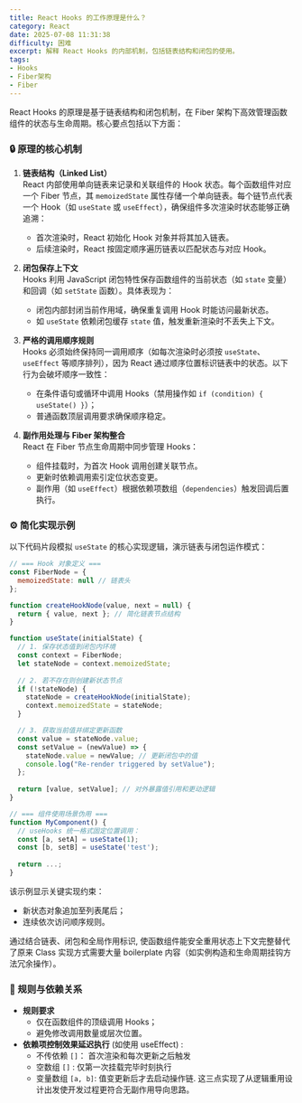 ```yaml
---
title: React Hooks 的工作原理是什么？
category: React
date: 2025-07-08 11:31:38
difficulty: 困难
excerpt: 解释 React Hooks 的内部机制，包括链表结构和闭包的使用。
tags:
- Hooks
- Fiber架构
- Fiber
---
```

React Hooks 的原理是基于链表结构和闭包机制，在 Fiber 架构下高效管理函数组件的状态与生命周期。核心要点包括以下方面：

### 🔒 原理的核心机制
1. **链表结构（Linked List）**  
   React 内部使用单向链表来记录和关联组件的 Hook 状态。每个函数组件对应一个 Fiber 节点，其 `memoizedState` 属性存储一个单向链表。每个链节点代表一个 Hook（如 `useState` 或 `useEffect`），确保组件多次渲染时状态能够正确追溯：
   - 首次渲染时，React 初始化 Hook 对象并将其加入链表。
   - 后续渲染时，React 按固定顺序遍历链表以匹配状态与对应 Hook。

2. **闭包保存上下文**  
   Hooks 利用 JavaScript 闭包特性保存函数组件的当前状态（如 `state` 变量）和回调（如 `setState` 函数）。具体表现为：
   - 闭包内部封闭当前作用域，确保重复调用 Hook 时能访问最新状态。
   - 如 `useState` 依赖闭包缓存 `state` 值，触发重新渲染时不丢失上下文。

3. **严格的调用顺序规则**  
   Hooks 必须始终保持同一调用顺序（如每次渲染时必须按 `useState`、`useEffect` 等顺序排列），因为 React 通过顺序位置标识链表中的状态。以下行为会破坏顺序一致性：
   - 在条件语句或循环中调用 Hooks（禁用操作如 `if (condition) { useState() }`）；
   - 普通函数顶层调用要求确保顺序稳定。

4. **副作用处理与 Fiber 架构整合**  
   React 在 Fiber 节点生命周期中同步管理 Hooks：
   - 组件挂载时，为首次 Hook 调用创建关联节点。
   - 更新时依赖调用索引定位状态变更。
   - 副作用（如 `useEffect`）根据依赖项数组（`dependencies`）触发回调后置执行。

### ⚙️ 简化实现示例
以下代码片段模拟 `useState` 的核心实现逻辑，演示链表与闭包运作模式：

```javascript
// === Hook 对象定义 === 
const FiberNode = { 
  memoizedState: null // 链表头 
};

function createHookNode(value, next = null) { 
  return { value, next }; // 简化链表节点结构 
}

function useState(initialState) {
  // 1. 保存状态值到闭包内环境
  const context = FiberNode; 
  let stateNode = context.memoizedState;
  
  // 2. 若不存在则创建新状态节点
  if (!stateNode) { 
    stateNode = createHookNode(initialState);
    context.memoizedState = stateNode;
  }

  // 3. 获取当前值并绑定更新函数
  const value = stateNode.value;
  const setValue = (newValue) => { 
    stateNode.value = newValue; // 更新闭包中的值 
    console.log("Re-render triggered by setValue"); 
  };
  
  return [value, setValue]; // 对外暴露值引用和更动逻辑 
}

// === 组件使用场景伪用 === 
function MyComponent() { 
  // useHooks 统一格式固定位置调用：
  const [a, setA] = useState(1); 
  const [b, setB] = useState('test'); 
  
  return ...; 
} 
```

该示例显示关键实现约束：

- 新状态对象追加至列表尾后；
- 连续依次访问顺序规则。

通过结合链表、闭包和全局作用标识, 使函数组件能安全重用状态上下文完整替代了原来 Class 实现方式需要大量 boilerplate 内容（如实例构造和生命周期挂钩方法冗余操作）。

### 🧩 规则与依赖关系
- **规则要求**  
   - 仅在函数组件的顶级调用 Hooks；  
   - 避免修改调用数量或层次位置。
- **依赖项控制效果延迟执行** (如使用 useEffect) :
   - 不传依赖 `[]`： 首次渲染和每次更新之后触发    
   - 空数组 `[]` : 仅第一次挂载完毕时刻执行       
   - 变量数组 `[a, b]`: 值变更新后才去启动操作链.
这三点实现了从逻辑重用设计出发使开发过程更符合无副作用导向思路。
